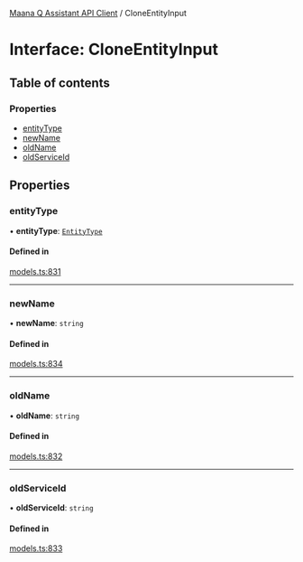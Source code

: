 [Maana Q Assistant API Client](../README.md) / CloneEntityInput

# Interface: CloneEntityInput

## Table of contents

### Properties

- [entityType](CloneEntityInput.md#entitytype)
- [newName](CloneEntityInput.md#newname)
- [oldName](CloneEntityInput.md#oldname)
- [oldServiceId](CloneEntityInput.md#oldserviceid)

## Properties

### entityType

• **entityType**: [`EntityType`](../README.md#entitytype)

#### Defined in

[models.ts:831](https://github.com/maana-io/q-assistant-client/blob/develop/src/models.ts#L831)

___

### newName

• **newName**: `string`

#### Defined in

[models.ts:834](https://github.com/maana-io/q-assistant-client/blob/develop/src/models.ts#L834)

___

### oldName

• **oldName**: `string`

#### Defined in

[models.ts:832](https://github.com/maana-io/q-assistant-client/blob/develop/src/models.ts#L832)

___

### oldServiceId

• **oldServiceId**: `string`

#### Defined in

[models.ts:833](https://github.com/maana-io/q-assistant-client/blob/develop/src/models.ts#L833)
